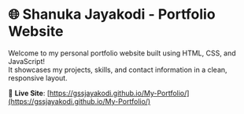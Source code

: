 # 🌐 Shanuka Jayakodi - Portfolio Website

Welcome to my personal portfolio website built using HTML, CSS, and JavaScript!  
It showcases my projects, skills, and contact information in a clean, responsive layout.

🔗 **Live Site**: [https://gssjayakodi.github.io/My-Portfolio/](https://gssjayakodi.github.io/My-Portfolio/)
